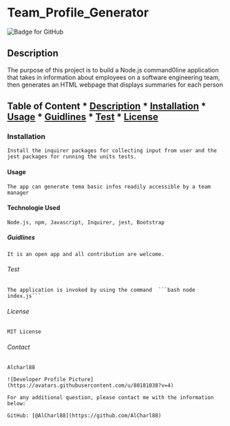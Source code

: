 # Team_Profile_Generator
  ![Badge for GitHub](https://img.shields.io/github/languages/top/Alcharl88/undefined?style=flat&logo=appveyor) 

## Description

  The purpose of this project is to build a Node.js command0line application that takes in information about employees on a software engineering team, then generates an HTML webpage that displays summaries for each person
  ## Table of Content * [Description](#descripton) * [Installation](#installation) * [Usage](#usage) * [Guidlines](#guidlines) * [Test](#test) * [License](#license) 
    
### Installation
    
    Install the inquirer packages for collecting input from user and the jest packages for running the units tests.
    
    
#### Usage
    
    The app can generate tema basic infos readily accessible by a team manager

#### Technologie Used

    Node.js, npm, Javascript, Inquirer, jest, Bootstrap
    
##### Guidlines
    
    It is an open app and all contribution are welcome.
    
    
###### Test
    
    The application is invoked by using the command  ```bash node index.js```
    
###### License
    
    MIT License
    
######  Contact

    Alcharl88

    ![Developer Profile Picture](https://avatars.githubusercontent.com/u/80181038?v=4) 
  
    For any additional question, please contact me with the information below:
   
    GitHub: [@AlCharl88](https://github.com/AlCharl88)
    